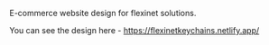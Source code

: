 E-commerce website design for flexinet solutions.

You can see the design here - https://flexinetkeychains.netlify.app/

